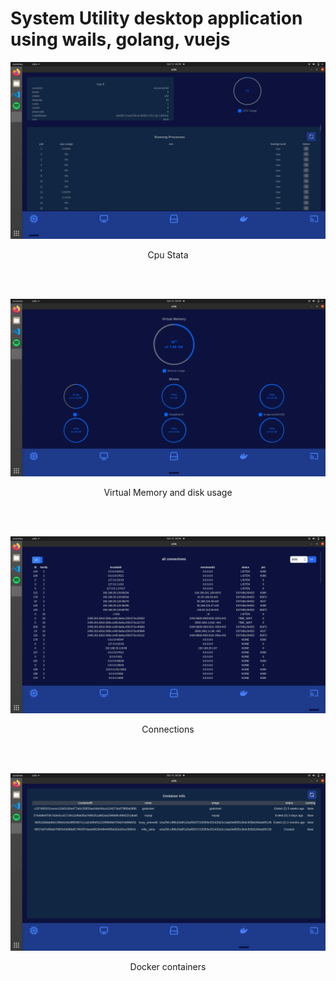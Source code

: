 # System Utility desktop application using wails, golang, vuejs

<p align="center">
   <img src="https://raw.githubusercontent.com/InYuusha/Utility/master/Screenshot%20from%202021-10-12%2005-29-33.png" width="600px">
   <br>
   <p align="center">Cpu Stata</p>
</p>
<br><br>

<p align="center">
   <img src="https://raw.githubusercontent.com/InYuusha/Utility/master/Screenshot%20from%202021-10-12%2005-29-40.png" width="600px">
     <br>
   <p align="center">Virtual Memory and disk usage</p>
</p>
<br><br>

<p align="center">
   <img src="https://raw.githubusercontent.com/InYuusha/Utility/master/Screenshot%20from%202021-10-12%2005-29-47.png" width="600px">
     <br>
   <p align="center">Connections</p>
</p>
<br><br>

<p align="center">
   <img src="https://raw.githubusercontent.com/InYuusha/Utility/master/Screenshot%20from%202021-10-12%2005-29-51.png" width="600px">
     <br>
   <p align="center">Docker containers</p>
</p>
<br><br>


